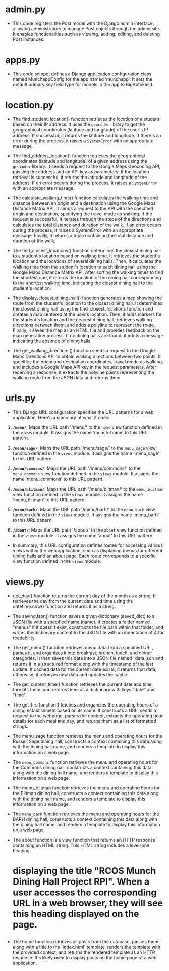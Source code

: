 # admin.py
- This code registers the Post model with the Django admin interface, allowing administrators to manage Post objects through the admin site. It enables functionalities such as viewing, adding, editing, and deleting Post instances.

# apps.py
- This code snippet defines a Django application configuration class named MunchappConfig for the app named 'munchapp'. It sets the default primary key field type for models in the app to BigAutoField.

# location.py
- The find_student_location() function retrieves the location of a student based on their IP address. It uses the `geocoder` library to get the geographical coordinates (latitude and longitude) of the user's IP address. If successful, it returns the latitude and longitude. If there's an error during the process, it raises a `SystemError` with an appropriate message.

- The find_address_location() function retrieves the geographical coordinates (latitude and longitude) of a given address using the `geocoder` library. It sends a request to the Google Maps Geocoding API, passing the address and an API key as parameters. If the location retrieval is successful, it returns the latitude and longitude of the address. If an error occurs during the process, it raises a `SystemError` with an appropriate message.

- The calculate_walking_time() function calculates the walking time and distance between an origin and a destination using the Google Maps Distance Matrix API. It sends a request to the API with the specified origin and destination, specifying the travel mode as walking. If the request is successful, it iterates through the steps of the directions and calculates the total distance and duration of the walk. If an error occurs during the process, it raises a SystemError with an appropriate message. Finally, it returns a tuple containing the total distance and duration of the walk.

- The find_closest_locations() function determines the closest dining hall to a student's location based on walking time. It retrieves the student's location and the locations of several dining halls. Then, it calculates the walking time from the student's location to each dining hall using the Google Maps Distance Matrix API. After sorting the walking times to find the shortest one, it returns the location of the dining hall corresponding to the shortest walking time, indicating the closest dining hall to the student's location.

- The display_closest_dining_hall() function generates a map showing the route from the student's location to the closest dining hall. It determines the closest dining hall using the find_closest_locations function and creates a map centered at the user's location. Then, it adds markers for the student's location and the nearest dining hall, retrieves walking directions between them, and adds a polyline to represent the route. Finally, it saves the map as an HTML file and provides feedback on the map generation process. If no dining halls are found, it prints a message indicating the absence of dining halls.

- The get_walking_directions() function sends a request to the Google Maps Directions API to obtain walking directions between two points. It specifies the origin and destination coordinates, travel mode as walking, and includes a Google Maps API key in the request parameters. After receiving a response, it extracts the polyline points representing the walking route from the JSON data and returns them.

# urls.py
- This Django URL configuration specifies the URL patterns for a web application. Here's a summary of what it does:

1. **`/menu/`**: Maps the URL path '/menu/' to the `home` view function defined in the `views` module. It assigns the name 'munch-home' to this URL pattern.

2. **`/menu/sage/`**: Maps the URL path '/menu/sage/' to the `menu_sage` view function defined in the `views` module. It assigns the name 'menu_sage' to this URL pattern.

3. **`/menu/commons/`**: Maps the URL path '/menu/commons/' to the `menu_commons` view function defined in the `views` module. It assigns the name 'menu_commons' to this URL pattern.

4. **`/menu/blitman/`**: Maps the URL path '/menu/blitman/' to the `menu_blitman` view function defined in the `views` module. It assigns the name 'menu_blitman' to this URL pattern.

5. **`/menu/barh/`**: Maps the URL path '/menu/barh/' to the `menu_barh` view function defined in the `views` module. It assigns the name 'menu_barh' to this URL pattern.

6. **`/about/`**: Maps the URL path '/about/' to the `about` view function defined in the `views` module. It assigns the name 'about' to this URL pattern.

- In summary, this URL configuration defines routes for accessing various views within the web application, such as displaying menus for different dining halls and an about page. Each route corresponds to a specific view function defined in the `views` module.


# views.py
- get_day() function returns the current day of the month as a string.
It retrieves the day from the current date and time using the datetime.now()
function and returns it as a string.

- The savingJson() function saves a given dictionary (saved_dict) to a
JSON file with a specified name (name). It creates a folder named
"menus" if it doesn't exist, constructs the file path within that folder,
and writes the dictionary content to the JSON file with an indentation of 4 for readability.

- The get_menu() function retrieves menu data from a specified URL, parses it, and organizes it into breakfast, brunch, lunch, and dinner categories. It then saves this data into a JSON file named <name>_data.json and returns it in a structured format along with the timestamp of the last update. If cached data for the current date exists, it returns that data; otherwise, it retrieves new data and updates the cache.

- The get_current_time() function retrieves the current date and time, formats them, and returns them as a dictionary with keys "date" and "time".

- The get_hrs function() fetches and organizes the operating hours of a dining establishment based on its name. It constructs a URL, sends a request to the webpage, parses the content, extracts the operating hour details for each meal and day, and returns them as a list of formatted strings.

- The menu_sage function retrieves the menu and operating hours for the Russell Sage dining hall, constructs a context containing this data along with the dining hall name, and renders a template to display this information on a web page.

- The `menu_commons` function retrieves the menu and operating hours for the Commons dining hall, constructs a context containing this data along with the dining hall name, and renders a template to display this information on a web page.

- The menu_blitman function retrieves the menu and operating hours for the Blitman dining hall, constructs a context containing this data along with the dining hall name, and renders a template to display this information on a web page.

- The `menu_barh` function retrieves the menu and operating hours for the BARH dining hall, constructs a context containing this data along with the dining hall name, and renders a template to display this information on a web page.

- The about function is a view function that returns an HTTP response containing an HTML string. This HTML string includes a level-one heading <h1> displaying the title "RCOS Munch Dining Hall Project RPI". When a user accesses the corresponding URL in a web browser, they will see this heading displayed on the page.

- The home function retrieves all posts from the database, passes them along with a title to the 'index.html' template, renders the template with the provided context, and returns the rendered template as an HTTP response. It's likely used to display posts on the home page of a web application.
